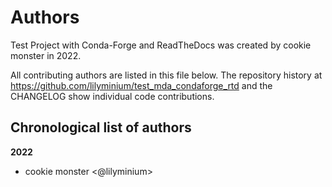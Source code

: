 # Authors

Test Project with Conda-Forge and ReadTheDocs was created by cookie monster in 2022.


All contributing authors are listed in this file below.
The repository history at https://github.com/lilyminium/test_mda_condaforge_rtd
and the CHANGELOG show individual code contributions.

## Chronological list of authors

<!--
The rules for this file:
  * Authors are sorted chronologically, earliest to latest
  * Please format it each entry as "Preferred name <GitHub username>"
  * Your preferred name is whatever you wish to go by --
    it does *not* have to be your legal name!
  * Please start a new section for each new year
  * Don't ever delete anything
-->

**2022**
- cookie monster \<@lilyminium\>